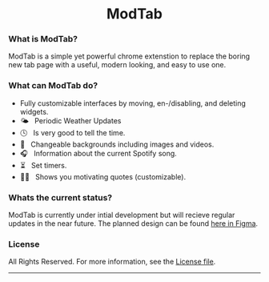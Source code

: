 <h1 align="center">ModTab</h1>

### What is ModTab?
ModTab is a simple yet powerful chrome extenstion to replace the boring new tab page with a useful, modern looking, and easy to use one.

### What can ModTab do?
- Fully customizable interfaces by moving, en-/disabling, and deleting widgets.
- 🌤 &nbsp;&nbsp;Periodic Weather Updates
- 🕓 &nbsp;&nbsp;Is very good to tell the time.
- 🌉 &nbsp;&nbsp;Changeable backgrounds including images and videos.
- 🎧 &nbsp;&nbsp;Information about the current Spotify song.
- ⏳ &nbsp;&nbsp;Set timers.
- 💪🏻 &nbsp;&nbsp;Shows you motivating quotes (customizable).

### Whats the current status?
ModTab is currently under intial development but will recieve regular updates in the near future.
The planned design can be found [here in Figma](https://www.figma.com/file/iiywbQRRr5ndVYSL7alAnq/Mockup-V1?node-id=0%3A1).

### License
All Rights Reserved. For more information, see the [License file](https://github.com/Jan-Emig/ModTab/license.md).

<hr />